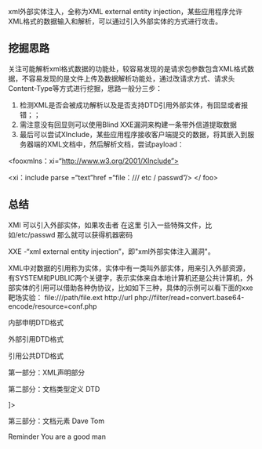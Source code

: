 
xml外部实体注入，全称为XML external entity injection，某些应用程序允许XML格式的数据输入和解析，可以通过引入外部实体的方式进行攻击。



## 挖掘思路

关注可能解析xml格式数据的功能处，较容易发现的是请求包参数包含XML格式数据，不容易发现的是文件上传及数据解析功能处，通过改请求方式、请求头Content-Type等方式进行挖掘，思路一般分三步：

1. 检测XML是否会被成功解析以及是否支持DTD引用外部实体，有回显或者报错；；
2. 需注意没有回显则可以使用Blind XXE漏洞来构建一条带外信道提取数据
3. 最后可以尝试XInclude，某些应用程序接收客户端提交的数据，将其嵌入到服务器端的XML文档中，然后解析文档，尝试payload：

<fooxmlns：xi=“http://www.w3.org/2001/XInclude”>

<xi：include parse =“text”href =“file：/// etc / passwd”/> </ foo>






## 总结

XMl 可以引入外部实体，如果攻击者 在这里 引入一些特殊文件，比如/etc/passwd 那么就可以获得机器密码






XXE -“xml external entity injection”，即"xml外部实体注入漏洞"。

XML中对数据的引用称为实体，实体中有一类叫外部实体，用来引入外部资源，有SYSTEM和PUBLIC两个关键字，表示实体来自本地计算机还是公共计算机，外部实体的引用可以借助各种伪协议，比如如下三种，具体的示例可以看下面的xxe靶场实验：
file:///path/file.ext
http://url
php://filter/read=convert.base64-encode/resource=conf.php


内部申明DTD格式
<!DOCTYPE 根元素 [元素申明]>

外部引用DTD格式
<!DOCTYPE 根元素 SYSTEM "外部DTD的URI">

引用公共DTD格式
<!DOCTYPE 根元素 PUBLIC "DTD标识名" "公共DTD的URI">


第一部分：XML声明部分
<?xml version="1.0"?>

第二部分：文档类型定义 DTD
<!DOCTYPE note[ 
<!--定义此文档是note类型的文档-->
<!ENTITY entity-name SYSTEM "URI/URL">
<!--外部实体声明-->
]>

第三部分：文档元素
<note>
<to>Dave</to>
<from>Tom</from>
<head>Reminder</head>
<body>You are a good man</body>
</note>


